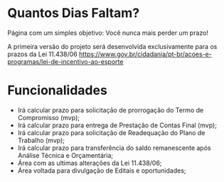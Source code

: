 # Quantos Dias Faltam?

Página com um simples objetivo: Você nunca mais perder um prazo! 

A primeira versão do projeto será desenvolvida exclusivamente para os prazos da Lei 11.438/06
https://www.gov.br/cidadania/pt-br/acoes-e-programas/lei-de-incentivo-ao-esporte

# Funcionalidades

- Irá calcular prazo para solicitação de prorrogação do Termo de Compromisso (mvp); 
- Irá calcular prazo para entrega de Prestação de Contas Final (mvp);
- Irá calcular prazo para solicitação de Readequação do Plano de Trabalho (mvp);
- Irá calcular prazo para transferência do saldo remanescente após Análise Técnica e Orçamentária;
- Área com as ultimas alterações da Lei 11.438/06;
- Área voltada para divulgação de Editais e oportunidades;
